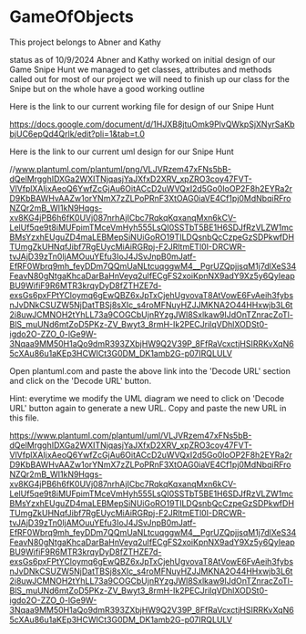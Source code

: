 # GameOfObjects

This project belongs to Abner and Kathy

status as of 10/9/2024
Abner and Kathy worked on initial design of our Game Snipe Hunt
we managed to get classes, attributes and methods called out for most of our project
we will need to finish up our class for the Snipe but on the whole have a good working outline
 
Here is the link to our current working file for design of our Snipe Hunt

https://docs.google.com/document/d/1HJXB8jtuOmk9PlvQWkpSjXNyrSaKbbjUC6epQd4Qrlk/edit?pli=1&tab=t.0


Here is the link to our current uml design for our Snipe Hunt

//www.plantuml.com/plantuml/png/VLJVRzem47xFNs5bB-dQelMrgghIDXGa2WXITNjqasjYaJXfxD2XRV_xpZRO3coy47FVT-VlVfplXAIjxAeoQ6YwfZcGjAu6OitACcD2uWVQxI2d5Go0IoOP2F8h2EYRa2rD9KbBAWHvAAZw1orYNmX7zZLPoPRnF3XtOAG0iaVE4Cf1pj0MdNbqiRFroNZQr2mB_WI1kN9Hqgs-xv8KG4jPB6h6fK0UVj087nrhAjICbc7RqkqKqxanqMxn6kCV-LelUf5qe9t8iMUFpimTMceVmHyh555LsQI0SSTbT5BE1H6SDJfRzVLZW1mcBMsYzxhEUguZD4maLEBMepSiNUiGoRO19TILDQsnbQcCzpeGzSDPkwfDHTUmgZkUHNqfJibf7RgEUycMiAiRGRpj-F2JRltmETl0I-DRCWR-tvJAjD39zTn0ljAMOuuYEfu3IoJ4JSvJnpB0mJatf-EfRF0Wbrq9mh_feyDDm7QQmUaNLtcuqggwM4__PgrUZQpjjsqM1j7dlXeS34FeavN80gNtgaKhcaDarBaHnVeyq2ulfECgFS2xoiKpnNX9adY9Xz5y6QyIeapBU9WifiF9R6MTR3krqyDyD8fZTHZE7d-exsGs6pxFPtYCloymq6gEwQBZ6xJpTxCjehUgvovaT8AtVowE6FvAeih3fybsnJvDNkCSUZW5NjDatTBSj8sXIc_s4roMFNuyHZJJMKNA2O44HHxwjb3L6t2i8uwJCMNOH2tYhLL73a9COGCbUjnRYzgJWl8Sxlkaw9IJdOnTZnracZoTl-BlS_muUNd6mtZoD5PKz-ZV_Bwyt3_8rmH-Ik2PECJrilqVDhlXODSt0-igdo2O-ZZO_0-lGe9W-3Nqaa9MM50H1aQo9dmR393ZXbjHW9Q2V39P_8FfRaVcxctjHSIRRKvXqN65cXAu86u1aKEp3HCWICt3G0DM_DK1amb2G-p07IRQLULV

Open plantuml.com and paste the above link into the 'Decode URL' section and click on the 'Decode URL' button. 

Hint: everytime we modify the UML diagram we need to click on 'Decode URL' button again to generate a new URL. Copy and paste the new URL in this file.

https://www.plantuml.com/plantuml/uml/VLJVRzem47xFNs5bB-dQelMrgghIDXGa2WXITNjqasjYaJXfxD2XRV_xpZRO3coy47FVT-VlVfplXAIjxAeoQ6YwfZcGjAu6OitACcD2uWVQxI2d5Go0IoOP2F8h2EYRa2rD9KbBAWHvAAZw1orYNmX7zZLPoPRnF3XtOAG0iaVE4Cf1pj0MdNbqiRFroNZQr2mB_WI1kN9Hqgs-xv8KG4jPB6h6fK0UVj087nrhAjICbc7RqkqKqxanqMxn6kCV-LelUf5qe9t8iMUFpimTMceVmHyh555LsQI0SSTbT5BE1H6SDJfRzVLZW1mcBMsYzxhEUguZD4maLEBMepSiNUiGoRO19TILDQsnbQcCzpeGzSDPkwfDHTUmgZkUHNqfJibf7RgEUycMiAiRGRpj-F2JRltmETl0I-DRCWR-tvJAjD39zTn0ljAMOuuYEfu3IoJ4JSvJnpB0mJatf-EfRF0Wbrq9mh_feyDDm7QQmUaNLtcuqggwM4__PgrUZQpjjsqM1j7dlXeS34FeavN80gNtgaKhcaDarBaHnVeyq2ulfECgFS2xoiKpnNX9adY9Xz5y6QyIeapBU9WifiF9R6MTR3krqyDyD8fZTHZE7d-exsGs6pxFPtYCloymq6gEwQBZ6xJpTxCjehUgvovaT8AtVowE6FvAeih3fybsnJvDNkCSUZW5NjDatTBSj8sXIc_s4roMFNuyHZJJMKNA2O44HHxwjb3L6t2i8uwJCMNOH2tYhLL73a9COGCbUjnRYzgJWl8Sxlkaw9IJdOnTZnracZoTl-BlS_muUNd6mtZoD5PKz-ZV_Bwyt3_8rmH-Ik2PECJrilqVDhlXODSt0-igdo2O-ZZO_0-lGe9W-3Nqaa9MM50H1aQo9dmR393ZXbjHW9Q2V39P_8FfRaVcxctjHSIRRKvXqN65cXAu86u1aKEp3HCWICt3G0DM_DK1amb2G-p07IRQLULV




